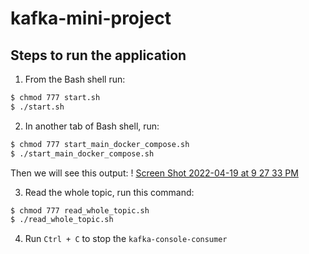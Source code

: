 # kafka-mini-project

## Steps to run the application

1. From the Bash shell run:
```bash
$ chmod 777 start.sh
$ ./start.sh
```

2. In another tab of Bash shell, run:
```bash
$ chmod 777 start_main_docker_compose.sh
$ ./start_main_docker_compose.sh
```

Then we will see this output:
! [Screen Shot 2022-04-19 at 9 27 33 PM](https://user-images.githubusercontent.com/72058053/164150706-795815db-516c-41c8-ae53-fa1cee82ce0d.png)

3. Read the whole topic, run this command:
```bash
$ chmod 777 read_whole_topic.sh
$ ./read_whole_topic.sh
```


4. Run `Ctrl + C` to stop the `kafka-console-consumer`